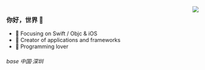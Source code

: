 <img align="right" src="https://github-readme-stats.vercel.app/api?username=Kalanhall&show_icons=true&icon_color=CE1D2D&text_color=718096&bg_color=ffffff&hide_title=true" />

### 你好，世界 👋

- :punch:  Focusing on Swift / Objc & iOS
- :hammer:  Creator of applications and frameworks
- :tropical_fish:  Programming lover

###### base 中国·深圳

<!--
**Kalanhall/Kalanhall** is a ✨ _special_ ✨ repository because its `README.md` (this file) appears on your GitHub profile.

Here are some ideas to get you started:

- 🔭 I’m currently working on ...
- 🌱 I’m currently learning ...
- 👯 I’m looking to collaborate on ...
- 🤔 I’m looking for help with ...
- 💬 Ask me about ...
- 📫 How to reach me: ...
- 😄 Pronouns: ...
- ⚡ Fun fact: ...

<img align="right" src="https://github-readme-stats.vercel.app/api?username=Kalanhall&show_icons=true&icon_color=CE1D2D&text_color=718096&bg_color=ffffff&hide_title=true" />
-->
